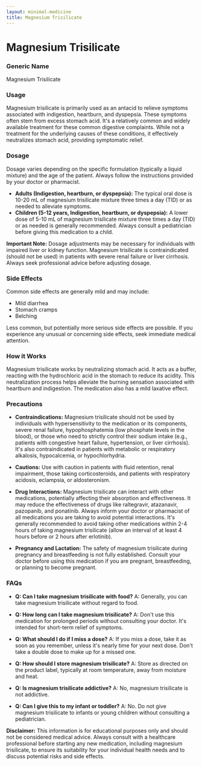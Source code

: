 ```yaml
---
layout: minimal-medicine
title: Magnesium Trisilicate
---
```


# Magnesium Trisilicate
### Generic Name
Magnesium Trisilicate

### Usage
Magnesium trisilicate is primarily used as an antacid to relieve symptoms associated with indigestion, heartburn, and dyspepsia.  These symptoms often stem from excess stomach acid.  It's a relatively common and widely available treatment for these common digestive complaints.  While not a treatment for the underlying causes of these conditions, it effectively neutralizes stomach acid, providing symptomatic relief.


### Dosage
Dosage varies depending on the specific formulation (typically a liquid mixture) and the age of the patient.  Always follow the instructions provided by your doctor or pharmacist.

* **Adults (Indigestion, heartburn, or dyspepsia):** The typical oral dose is 10-20 mL of magnesium trisilicate mixture three times a day (TID) or as needed to alleviate symptoms.
* **Children (5-12 years, Indigestion, heartburn, or dyspepsia):**  A lower dose of 5-10 mL of magnesium trisilicate mixture three times a day (TID) or as needed is generally recommended.  Always consult a pediatrician before giving this medication to a child.


**Important Note:**  Dosage adjustments may be necessary for individuals with impaired liver or kidney function. Magnesium trisilicate is contraindicated (should not be used) in patients with severe renal failure or liver cirrhosis.  Always seek professional advice before adjusting dosage.


### Side Effects
Common side effects are generally mild and may include:

* Mild diarrhea
* Stomach cramps
* Belching

Less common, but potentially more serious side effects are possible.  If you experience any unusual or concerning side effects, seek immediate medical attention.


### How it Works
Magnesium trisilicate works by neutralizing stomach acid.  It acts as a buffer, reacting with the hydrochloric acid in the stomach to reduce its acidity.  This neutralization process helps alleviate the burning sensation associated with heartburn and indigestion. The medication also has a mild laxative effect.


### Precautions
* **Contraindications:** Magnesium trisilicate should not be used by individuals with hypersensitivity to the medication or its components, severe renal failure, hypophosphatemia (low phosphate levels in the blood),  or those who need to strictly control their sodium intake (e.g., patients with congestive heart failure, hypertension, or liver cirrhosis).  It's also contraindicated in patients with metabolic or respiratory alkalosis, hypocalcemia, or hypochlorhydria.

* **Cautions:** Use with caution in patients with fluid retention, renal impairment, those taking corticosteroids, and patients with respiratory acidosis, eclampsia, or aldosteronism.

* **Drug Interactions:** Magnesium trisilicate can interact with other medications, potentially affecting their absorption and effectiveness.  It may reduce the effectiveness of drugs like raltegravir, atazanavir, pazopanib, and ponatinib.  Always inform your doctor or pharmacist of all medications you are taking to avoid potential interactions.  It's generally recommended to avoid taking other medications within 2-4 hours of taking magnesium trisilicate (allow an interval of at least 4 hours before or 2 hours after erlotinib).

* **Pregnancy and Lactation:** The safety of magnesium trisilicate during pregnancy and breastfeeding is not fully established. Consult your doctor before using this medication if you are pregnant, breastfeeding, or planning to become pregnant.


### FAQs

* **Q: Can I take magnesium trisilicate with food?** A:  Generally, you can take magnesium trisilicate without regard to food.

* **Q: How long can I take magnesium trisilicate?** A:  Don't use this medication for prolonged periods without consulting your doctor. It's intended for short-term relief of symptoms.

* **Q: What should I do if I miss a dose?** A: If you miss a dose, take it as soon as you remember, unless it's nearly time for your next dose.  Don't take a double dose to make up for a missed one.

* **Q: How should I store magnesium trisilicate?** A: Store as directed on the product label, typically at room temperature, away from moisture and heat.

* **Q: Is magnesium trisilicate addictive?** A: No, magnesium trisilicate is not addictive.

* **Q:  Can I give this to my infant or toddler?** A: No. Do not give magnesium trisilicate to infants or young children without consulting a pediatrician.



**Disclaimer:** This information is for educational purposes only and should not be considered medical advice.  Always consult with a healthcare professional before starting any new medication, including magnesium trisilicate, to ensure its suitability for your individual health needs and to discuss potential risks and side effects.
